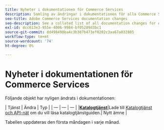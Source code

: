 ```yaml
---
title: Nyheter i dokumentationen för Commerce Services
description: Samling av ändringar i dokumentationen för alla Commerce Services
seo-title: Adobe Commerce Services documentation changes
seo-description: See a collated list of all documentation changes for Adobe Commerce Services and integration services.
exl-id: dcc613e3-955e-4006-9984-bf05289d3bc1
source-git-commit: dd498498ba4c3b387b473ef0202c3aa67a832885
workflow-type: tm+mt
source-wordcount: '74'
ht-degree: 0%

---
```


# Nyheter i dokumentationen för Commerce Services

Följande objekt har nyligen ändrats i dokumentationen:

| Tjänst | Ändra | Typ | | — | — | — | |[**Katalogtjänst**](https://experienceleague.adobe.com/docs/commerce-merchant-services/catalog-service/guide-overview.html)|Lade till [Katalogtjänst och API-nät](https://experienceleague.adobe.com/docs/commerce-merchant-services/catalog-service/mesh.html) om du vill läsa katalogtjänstguiden.| Nytt ämne |

Tabellen uppdateras den första måndagen i varje månad.